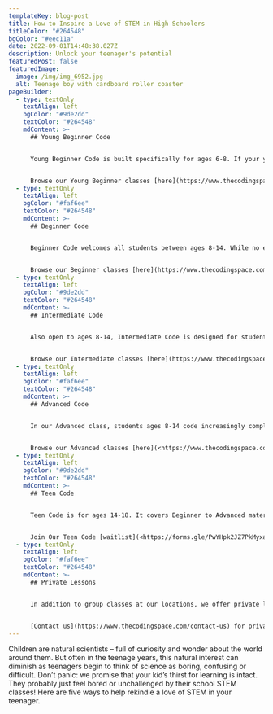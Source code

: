 ```yaml
---
templateKey: blog-post
title: How to Inspire a Love of STEM in High Schoolers
titleColor: "#264548"
bgColor: "#eec11a"
date: 2022-09-01T14:48:38.027Z
description: Unlock your teenager's potential
featuredPost: false
featuredImage:
  image: /img/img_6952.jpg
  alt: Teenage boy with cardboard roller coaster
pageBuilder:
  - type: textOnly
    textAlign: left
    bgColor: "#9de2dd"
    textColor: "#264548"
    mdContent: >-
      ## Young Beginner Code


      Young Beginner Code is built specifically for ages 6-8. If your young coder has no coding experience, we’ll likely start them out in code.org, a platform that introduces them to key concepts such as sequence, events, and loops; or ScratchJr, a precursor to Scratch, MIT’s introductory language designed for children. If your child has experience in Scratch already, we’ll likely start them there. Young Beginner classes are 90 minutes and include an offline activity to allow students to take a step back from the screen and reinforce concepts in a different way.


      Browse our Young Beginner classes [here](https://www.thecodingspace.com/experience-levels/young-beginner-code/).
  - type: textOnly
    textAlign: left
    bgColor: "#faf6ee"
    textColor: "#264548"
    mdContent: >-
      ## Beginner Code


      Beginner Code welcomes all students between ages 8-14. While no experience is required, it’s likely that some students will come into class already having coded in Scratch, or another language. Our self-paced, project-based curriculum is designed specifically for mixed level classrooms; we’ll assess where students are in their coding journey on day one and find just the right spot for them to be challenged and engaged. Beginner students are ready for our Intermediate class when they’ve coded a project similar in complexity to this [Typing Game](https://scratch.mit.edu/projects/369713744/editor/).


      Browse our Beginner classes [here](https://www.thecodingspace.com/experience-levels/beginner-code/).
  - type: textOnly
    textAlign: left
    bgColor: "#9de2dd"
    textColor: "#264548"
    mdContent: >-
      ## Intermediate Code


      Also open to ages 8-14, Intermediate Code is designed for students who are coding complex projects in Scratch and soon ready to move on to [WoofJS](https://woofjs.com), our JavaScript learning platform. WoofJS was built by The Coding Space to help students transition from block-based programming to text-based languages, where they’ll learn syntax, functions, and how to read documentation. When students are ready for our Advanced class, they’ll have coded a project of a similar complexity to [Flappy Bird Game](https://woofjs.com/create.html#flappy-bird-example-1). 


      Browse our Intermediate classes [here](https://www.thecodingspace.com/experience-levels/intermediate-code/).
  - type: textOnly
    textAlign: left
    bgColor: "#faf6ee"
    textColor: "#264548"
    mdContent: >-
      ## Advanced Code


      In our Advanced class, students ages 8-14 code increasingly complex projects in WoofJS, and when they’re ready, start programming in a web-based environment. They’ll learn HTML & CSS and build their JavaScript skills to make projects that can run in any web browser. Maybe they’ll build a [to-do list](https://coding.space/v1/web/code/my-to-do-list-code.html) or [make a quiz](https://coding.space/v1/web/code/make-a-quiz-code.html)! As students get more familiar with JavaScript, they’ll switch into self-directed learning mode where they can try out other languages including Python to see what engages them most.


      Browse our Advanced classes [here](<https://www.thecodingspace.com/experience-levels/advanced-code>).
  - type: textOnly
    textAlign: left
    bgColor: "#9de2dd"
    textColor: "#264548"
    mdContent: >-
      ## Teen Code


      Teen Code is for ages 14-18. It covers Beginner to Advanced material in a setting that is suited for a more mature age group. We’re putting the finishing touches on our course offerings and would love to hear what works best for your child’s busy schedule.


      Join Our Teen Code [waitlist](<https://forms.gle/PwYHpk2JZ7PkMyxa9>).
  - type: textOnly
    textAlign: left
    bgColor: "#faf6ee"
    textColor: "#264548"
    mdContent: >-
      ## Private Lessons


      In addition to group classes at our locations, we offer private lessons in your home or online that fit into your busy schedule. You’ll receive a lesson summary after every class, and we’ll find a teacher that suits your child best.


      [Contact us](https://www.thecodingspace.com/contact-us) for private lessons.
---
```

Children are natural scientists – full of curiosity and wonder about the world around them. But often in the teenage years, this natural interest can diminish as teenagers begin to think of science as boring, confusing or difficult. Don’t panic: we promise that your kid’s thirst for learning is intact. They probably just feel bored or unchallenged by their school STEM classes! Here are five ways to help rekindle a love of STEM in your teenager.